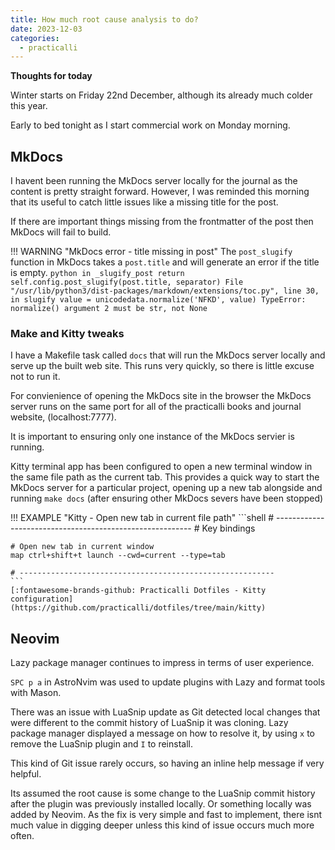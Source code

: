 ```yaml
---
title: How much root cause analysis to do?
date: 2023-12-03
categories:
  - practicalli
---
```


**Thoughts for today**

Winter starts on Friday 22nd December, although its already much colder this year.

Early to bed tonight as I start commercial work on Monday morning.


<!-- more -->

## MkDocs

I havent been running the MkDocs server locally for the journal as the content is pretty straight forward.  However, I was reminded this morning that its useful to catch little issues like a missing title for the post.

If there are important things missing from the frontmatter of the post then MkDocs will fail to build.

!!! WARNING "MkDocs error - title missing in post"
    The `post_slugify` function in MkDocs takes a `post.title` and will generate an error if the title is empty. 
    ```python
    in _slugify_post
        return self.config.post_slugify(post.title, separator)
      File "/usr/lib/python3/dist-packages/markdown/extensions/toc.py", line 30, in slugify
        value = unicodedata.normalize('NFKD', value)
    TypeError: normalize() argument 2 must be str, not None
    ```

### Make and Kitty tweaks

I have a Makefile task called `docs` that will run the MkDocs server locally and serve up the built web site.  This runs very quickly, so there is little excuse not to run it.

For convienience of opening the MkDocs site in the browser the MkDocs server runs on the same port for all of the practicalli books and journal website, (localhost:7777).  

It is important to ensuring only one instance of the MkDocs servier is running.

Kitty terminal app has been configured to open a new terminal window in the same file path as the current tab.  This provides a quick way to start the MkDocs server for a particular project, opening up a new tab alongside and running `make docs` (after ensuring other MkDocs severs have been stopped)

!!! EXAMPLE "Kitty - Open new tab in current file path"
    ```shell
    # ---------------------------------------------------------
    # Key bindings

    # Open new tab in current window
    map ctrl+shift+t launch --cwd=current --type=tab

    # ---------------------------------------------------------
    ```
    [:fontawesome-brands-github: Practicalli Dotfiles - Kitty configuration](https://github.com/practicalli/dotfiles/tree/main/kitty)


## Neovim 

Lazy package manager continues to impress in terms of user experience.

`SPC p a` in AstroNvim was used to update plugins with Lazy and format tools with Mason.

There was an issue with LuaSnip update as Git detected local changes that were different to the commit history of LuaSnip it was cloning.  Lazy package manager displayed a message on how to resolve it, by using `x` to remove the LuaSnip plugin and `I` to reinstall. 

This kind of Git issue rarely occurs, so having an inline help message if very helpful.

Its assumed the root cause is some change to the LuaSnip commit history after the plugin was previously installed locally.  Or something locally was added by Neovim.  As the fix is very simple and fast to implement, there isnt much value in digging deeper unless this kind of issue occurs much more often.

